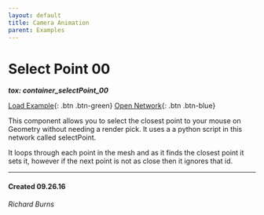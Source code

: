 ```yaml
---
layout: default
title: Camera Animation
parent: Examples
---
```


# Select Point 00
***tox: container_selectPoint_00***  

[Load Example](?remoteTox=https://github.com/raganmd/touchdesigner-community-examples-code/raw/main/tox/container_selectPoint_00.tox){: .btn .btn-green} [Open Network](?openNetwork=True){: .btn .btn-blue}


This component allows you to select the closest point to your mouse on Geometry without needing a render pick. It uses a a python script in this network called selectPoint.

It loops through each point in the mesh and as it finds the closest point it sets it, however if the next point is not as close then it ignores that id.

---
#### Created 09.26.16
*Richard Burns*